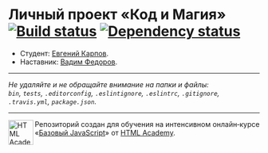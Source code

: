 # Личный проект «Код и Магия» [![Build status][travis-image]][travis-url] [![Dependency status][dependency-image]][dependency-url]

* Студент: [Евгений Карпов](https://up.htmlacademy.ru/javascript/7/user/70583).
* Наставник: [Вадим Федоров](https://htmlacademy.ru/profile/id224110).

---

_Не удаляйте и не обращайте внимание на папки и файлы:_<br>
_`bin`, `tests`, `.editorconfig`, `.eslintignore`, `.eslintrc`, `.gitignore`, `.travis.yml`, `package.json`._

---

<a href="https://htmlacademy.ru/intensive/javascript"><img align="left" width="50" height="50" title="HTML Academy" src="https://up.htmlacademy.ru/static/img/intensive/javascript/logo-for-github.svg"></a>

Репозиторий создан для обучения на интенсивном онлайн‑курсе «[Базовый JavaScript](https://htmlacademy.ru/intensive/javascript)» от [HTML Academy](https://htmlacademy.ru).

[travis-image]: https://travis-ci.org/htmlacademy-javascript/70583-code-and-magick.svg?branch=master
[travis-url]: https://travis-ci.org/htmlacademy-javascript/70583-code-and-magick
[dependency-image]: https://david-dm.org/htmlacademy-javascript/70583-code-and-magick.svg?style=flat-square
[dependency-url]: https://david-dm.org/htmlacademy-javascript/70583-code-and-magick
